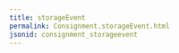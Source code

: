 ```yaml
---
title: storageEvent
permalink: Consignment.storageEvent.html
jsonid: consignment_storageevent
---
```

